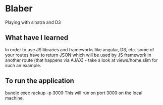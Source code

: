 # Blaber
Playing with sinatra and D3

## What have I learned
In order to use JS libraries and frameworks like angular, D3, etc. some of your routes have to return JSON which will be used by JS framework in another route (that happens via AJAX) - take a look at views/home.slim for such an example.

## To run the application 
bundle exec rackup -p 3000
This will run on port 3000 on the local machine.